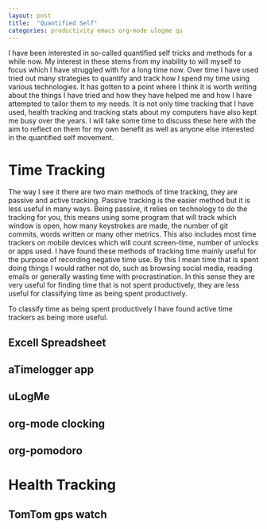 ```yaml
---
layout: post
title:  "Quantified Self"
categories: productivity emacs org-mode ulogme qs
---
```


I have been interested in so-called quantified self tricks and  methods for a while now. My interest in these stems from my inability to will myself to focus which I have struggled with for a long time now. Over time I have used tried out many strategies to quantify and track how I spend my time using various technologies. It has gotten to a point where I think it is worth writing about the things I have tried and how they have helped me and how I have attempted to tailor them to my needs. It is not only time tracking that I have used, health tracking and tracking stats about my computers have also kept me busy over the years. I will take some time to discuss these here with the aim to reflect on them for my own benefit as well as anyone else interested in the quantified self movement.

Time Tracking
=============

The way I see it there are two main methods of time tracking, they are passive and active tracking. Passive tracking is the easier method but it is less useful in many ways. Being passive, it relies on technology to do the tracking for you, this means using some program that will track which window is open, how many keystrokes are made, the number of git commits, words written or many other metrics. This also includes most time trackers on mobile devices which will count screen-time, number of unlocks or apps used. I have found these methods of tracking time mainly useful for the purpose of recording negative time use. By this I mean time that is spent doing things I would rather not do, such as browsing social media, reading emails or generally wasting time with procrastination. In this sense they are very useful for finding time that is not spent productively, they are less useful for classifying time as being spent productively.

To classify time as being spent productively I have found active time trackers as being more useful.

Excell Spreadsheet
------------------

aTimelogger app
---------------

uLogMe
------

org-mode clocking
-----------------

org-pomodoro
------------


Health Tracking
===============



TomTom gps watch
----------------

